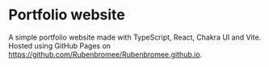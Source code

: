 # Portfolio website

A simple portfolio website made with TypeScript, React, Chakra UI and Vite. Hosted using GitHub Pages on https://github.com/Rubenbromee/Rubenbromee.github.io.
